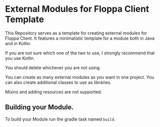 # External Modules for Floppa Client Template

This Repository serves as a template for creating external modules for Floppa Client.
It features a minimalistic template for a module both in Java and in Kotlin.

If you are not sure which one of the two to use, I strongly recommend that you use Kotlin.

You should delete whichever you are not using.

You can create as many external modules as you want in one project. You can also create additional classes to use as 
libraries.

Mixins and adding resources are not supported.


## Building your Module.

To build your Module run the gradle task named `build`.